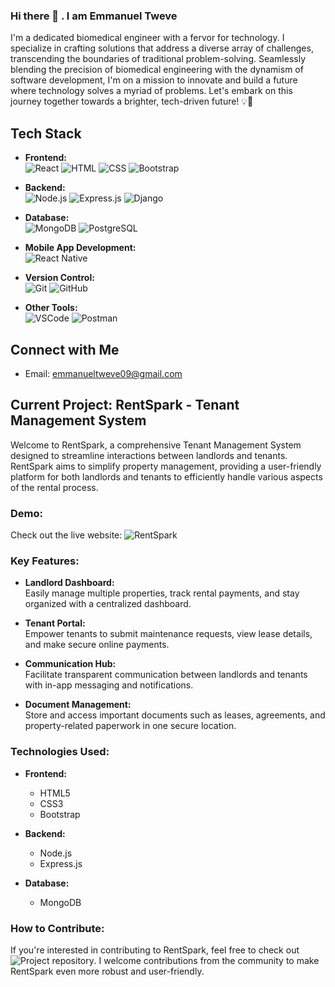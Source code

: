 ### Hi there 👋 . I am Emmanuel Tweve
I'm a dedicated biomedical engineer with a fervor for technology. I specialize in crafting solutions that address a diverse array of challenges, transcending the boundaries of traditional problem-solving. Seamlessly blending the precision of biomedical engineering with the dynamism of software development, I'm on a mission to innovate and build a future where technology solves a myriad of problems. Let's embark on this journey together towards a brighter, tech-driven future! 💡🚀

## Tech Stack

- **Frontend:**  
  ![React](https://img.shields.io/badge/React-61DAFB?style=for-the-badge&logo=react&logoColor=white)
  ![HTML](https://img.shields.io/badge/HTML5-E34F26?style=for-the-badge&logo=html5&logoColor=white)
  ![CSS](https://img.shields.io/badge/CSS3-1572B6?style=for-the-badge&logo=css3&logoColor=white)
  ![Bootstrap](https://img.shields.io/badge/Bootstrap-7952B3?style=for-the-badge&logo=bootstrap&logoColor=white)

- **Backend:**  
  ![Node.js](https://img.shields.io/badge/Node.js-43853D?style=for-the-badge&logo=node.js&logoColor=white)
  ![Express.js](https://img.shields.io/badge/Express.js-000000?style=for-the-badge&logo=express&logoColor=white)
  ![Django](https://img.shields.io/badge/Django-092E20?style=for-the-badge&logo=django&logoColor=white)

- **Database:**  
  ![MongoDB](https://img.shields.io/badge/MongoDB-47A248?style=for-the-badge&logo=mongodb&logoColor=white)
  ![PostgreSQL](https://img.shields.io/badge/PostgreSQL-336791?style=for-the-badge&logo=postgresql&logoColor=white)

- **Mobile App Development:**  
  ![React Native](https://img.shields.io/badge/React_Native-61DAFB?style=for-the-badge&logo=react&logoColor=white)

- **Version Control:**  
  ![Git](https://img.shields.io/badge/Git-F05032?style=for-the-badge&logo=git&logoColor=white)
  ![GitHub](https://img.shields.io/badge/GitHub-181717?style=for-the-badge&logo=github&logoColor=white)

- **Other Tools:**  
  ![VSCode](https://img.shields.io/badge/VS_Code-007ACC?style=for-the-badge&logo=visual-studio-code&logoColor=white)
  ![Postman](https://img.shields.io/badge/Postman-FF6C37?style=for-the-badge&logo=postman&logoColor=white)

## Connect with Me
- Email: emmanueltweve09@gmail.com

## Current Project: RentSpark - Tenant Management System

Welcome to RentSpark, a comprehensive Tenant Management System designed to streamline interactions between landlords and tenants. RentSpark aims to simplify property management, providing a user-friendly platform for both landlords and tenants to efficiently handle various aspects of the rental process.

### Demo:

Check out the live website: ![RentSpark](https://elementrix-elandlord.onrender.com)

### Key Features:

- **Landlord Dashboard:**  
  Easily manage multiple properties, track rental payments, and stay organized with a centralized dashboard.

- **Tenant Portal:**  
  Empower tenants to submit maintenance requests, view lease details, and make secure online payments.

- **Communication Hub:**  
  Facilitate transparent communication between landlords and tenants with in-app messaging and notifications.

- **Document Management:**  
  Store and access important documents such as leases, agreements, and property-related paperwork in one secure location.

### Technologies Used:

- **Frontend:**  
  - HTML5
  - CSS3
  - Bootstrap

- **Backend:**  
  - Node.js
  - Express.js

- **Database:**  
  - MongoDB

### How to Contribute:

If you're interested in contributing to RentSpark, feel free to check out ![Project repository](https://github.com/tweve09/elandlordv1.git). I welcome contributions from the community to make RentSpark even more robust and user-friendly.



